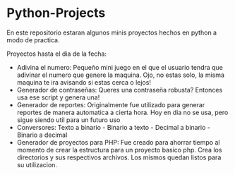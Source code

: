 # Python-Projects

En este repositorio estaran algunos minis proyectos hechos en python a modo de practica.


Proyectos hasta el dia de la fecha:
- Adivina el numero: Pequeño mini juego en el que el usuario tendra que adivinar el numero que genere la maquina. Ojo, no estas solo, la misma maquina te ira avisando si estas cerca o lejos!
- Generador de contraseñas: Queres una contraseña robusta? Entonces usa ese script y genera una!
- Generador de reportes: Originalmente fue utilizado para generar reportes de manera automatica a cierta hora. Hoy en dia no se usa, pero sigue siendo util para un futuro uso
- Conversores: Texto a binario - Binario a texto - Decimal a binario - Binario a decimal
- Generador de proyectos para PHP: Fue creado para ahorrar tiempo al momento de crear la estructura para un proyecto basico php. Crea los directorios y sus respectivos archivos. Los mismos quedan listos para su utilizacion. 
